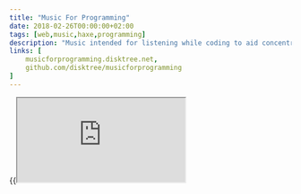 ```yaml
---
title: "Music For Programming"
date: 2018-02-26T00:00:00+02:00
tags: [web,music,haxe,programming]
description: "Music intended for listening while coding to aid concentration and increase productivity."
links: [
	musicforprogramming.disktree.net,
	github.com/disktree/musicforprogramming
]
---
```

{{<iframe src="https://musicforprogramming.disktree.net/">}}
